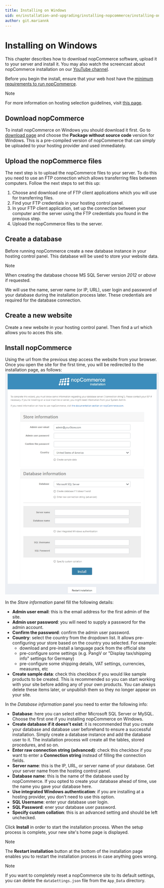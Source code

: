 ```yaml
---
title: Installing on Windows
uid: en/installation-and-upgrading/installing-nopcommerce/installing-on-windows
author: git.mariannk
---
```


# Installing on Windows

This chapter describes how to download nopCommerce software, upload it to your server and install it. You may also watch the screencast about nopCommerce installation on our [YouTube channel](https://www.youtube.com/watch?v=L7NGodeB9sQ).

Before you begin the install, ensure that your web host have the [minimum requirements to run nopCommerce](xref:en/installation-and-upgrading/technology-and-system-requirements).

> [!NOTE]
> For more information on hosting selection guidelines, visit [this page](xref:en/installation-and-upgrading/installing-nopcommerce/choose-a-hosting-company).

## Download nopCommerce

To install nopCommerce on Windows you should download it first. Go to [download page](https://www.nopcommerce.com/download-nopcommerce) and choose the **Package without source code** version for Windows. This is a pre-compiled version of nopCommerce that can simply be uploaded to your hosting provider and used immediately.

## Upload the nopCommerce files

The next step is to upload the nopCommerce files to your server. To do this you need to use an FTP connection which allows transferring files between computers. Follow the next steps to set this up:

1. Choose and download one of FTP client applications which you will use for transferring files.
1. Find your FTP credentials in your hosting control panel.
1. In your FTP client application, set up the connection between your computer and the server using the FTP credentials you found in the previous step.
1. Upload the nopCommerce files to the server.

## Create a database

Before running nopCommerce create a new database instance in your hosting control panel. This database will be used to store your website data.

> [!NOTE]
>
> When creating the database choose MS SQL Server version *2012* or *above* if requested.

We will use the name, server name (or IP, URL), user login and password of your database during the installation process later. These credentials are required for the database connection.

## Create a new website

Create a new website in your hosting control panel. Then find a url which allows you to acces this site.

## Install nopCommerce

Using the url from the previous step access the website from your browser.
Once you open the site for the first time, you will be redirected to the installation page, as follows:
![nopCommerce installation](_static/installing-local/installation.jpg)

In the *Store information* panel fill the following details:

- **Admin user email**: this is the email address for the first admin of the site.
- **Admin user password**: you will need to supply a password for the admin account.
- **Confirm the password**: confirm the admin user password.
- **Country**: select the country from the dropdown list. It allows pre-configuring your store based on the country you selected. For example:
  - download and pre-install a language pack from the official site
  - pre-configure some settings (e.g. PangV or "Display tax/shipping info" settings for Germany)
  - pre-configure some shipping details, VAT settings, currencies, measures, etc
- **Create sample data**: check this checkbox if you would like sample products to be created. This is recommended so you can start working with your site before adding any of your own products. You can always delete these items later, or unpublish them so they no longer appear on your site.

In the *Database information* panel you need to enter the following info:

- **Database**: here you can select either Microsoft SQL Server or MySQL. Choose the first one if you installing nopCommerce on Windows.
- **Create database if it doesn't exist**: it is recommended that you create your database and database user beforehand to ensure a successful installation. Simply create a database instance and add the database user to it. The installation process will create all the tables, stored procedures, and so on.
- **Enter raw connection string (advanced)**: check this checkbox if you want to enter a **Connection string** instead of filling the connection fields.
- **Server name**: this is the IP, URL, or server name of your database. Get your server name from the hosting control panel.
- **Database name**: this is the name of the database used by nopCommerce. If you opted to create your database ahead of time, use the name you gave your database here.
- **Use integrated Windows authentication**: if you are installing at a hosting provider, you don't need to use this option.
- **SQL Username**: enter your database user login.
- **SQL Password**: ener your database user password.
- **Specify custom collation**: this is an advanced setting and should be left unchecked.

Click **Install** in order to start the installation process. When the setup process is complete, your new site's home page is displayed.

> [!NOTE]
> The **Restart installation** button at the bottom of the installation page enables you to restart the installation process in case anything goes wrong.

> [!NOTE]
> If you want to completely reset a nopCommerce site to its default settings, you can delete the `dataSettings.json` file from the `App_Data` directory.

